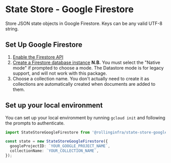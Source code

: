 # State Store - Google Firestore

Store JSON state objects in Google Firestore. Keys can be any valid UTF-8 string.

## Set Up Google Firestore

1. [Enable the Firestore API](https://console.cloud.google.com/flows/enableapi?apiid=firestore.googleapis.com)
2. [Create a Firestore database instance](https://console.cloud.google.com/firestore/data) **N.B.** You must select the "Native mode" if prompted to choose a mode. The Datastore mode is for legacy support, and will not work with this package.
3. Choose a collection name. You don't actually need to create it as collections are automatically created when documents are added to them.

## Set up your local environment

You can set up your local environment by running `gcloud init` and following the prompts to authenticate.

```ts
import StateStoreGoogleFirestore from '@rollinginfra/state-store-google-firestore';

const state = new StateStoreGoogleFirestore({
  googleProjectID: `YOUR_GOOGLE_PROJECT_NAME`,
  collectionName: `YOUR_COLLECTION_NAME`,
});
```
